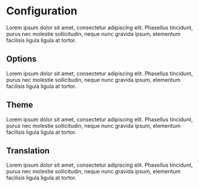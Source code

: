 # Configuration

Lorem ipsum dolor sit amet, consectetur adipiscing elit. Phasellus tincidunt, purus nec molestie sollicitudin, neque nunc gravida ipsum, elementum facilisis ligula ligula at tortor. 

## Options

Lorem ipsum dolor sit amet, consectetur adipiscing elit. Phasellus tincidunt, purus nec molestie sollicitudin, neque nunc gravida ipsum, elementum facilisis ligula ligula at tortor. 

## Theme

Lorem ipsum dolor sit amet, consectetur adipiscing elit. Phasellus tincidunt, purus nec molestie sollicitudin, neque nunc gravida ipsum, elementum facilisis ligula ligula at tortor. 

## Translation

Lorem ipsum dolor sit amet, consectetur adipiscing elit. Phasellus tincidunt, purus nec molestie sollicitudin, neque nunc gravida ipsum, elementum facilisis ligula ligula at tortor.
 